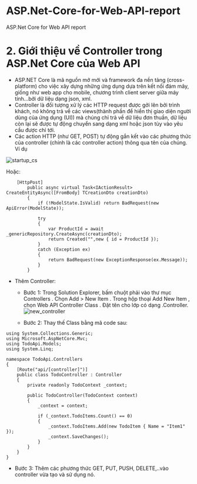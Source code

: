 # ASP.Net-Core-for-Web-API-report
ASP.Net Core for Web API report

# 2. Giới thiệu về Controller trong ASP.Net Core của Web API
- ASP.NET Core là mã nguồn mở mới và framework đa nền tảng (cross-platform) cho việc xây dựng những ứng dụng dựa trên kết nối đám mây, giống như web app cho mobile, chương trình client server giữa máy tính...bởi dữ liệu dạng json, xml.
- Controller là đối tượng xử lý các HTTP request được gởi lên bởi trình khách, nó không trả về các views(thành phần để hiển thị giao diện người dùng của ứng dụng (UI)) mà chúng chỉ trả về dữ liệu đơn thuần, dữ liệu còn lại sẽ được tự động chuyển sang dạng xml hoặc json tùy vào yêu cầu được chỉ tới.
- Các action HTTP (như GET, POST) tự động gắn kết vào các phương thức của controller (chính là các controller action) thông qua tên của chúng. Ví dụ

![startup_cs](https://user-images.githubusercontent.com/35052781/35293151-6ec47892-00a5-11e8-9cdd-957dc6304ac1.png)

Hoặc:
```
	[HttpPost]
        public async virtual Task<IActionResult> CreateEntityAsync([FromBody] TCreationDto creationDto)
        {
            if (!ModelState.IsValid) return BadRequest(new ApiError(ModelState));

            try
            {
                var ProductId = await _genericRepository.CreateAsync(creationDto);
                return Created("",new { id = ProductId });
            }
            catch (Exception ex)
            {
                return BadRequest(new ExceptionResponse(ex.Message));
            }
        }
```
- Thêm Controller:
  + Bước 1: Trong Solution Explorer, bấm chuột phải vào thư mục Controllers . Chọn Add > New Item . Trong hộp thoại Add New Item , chọn Web API Controller Class . Đặt tên cho lớp có dạng .Controller.
![new_controller](https://user-images.githubusercontent.com/35052781/35286103-a2249d52-0091-11e8-9736-ca5d7c6bf247.png)
  
  + Bước 2: Thay thế Class bằng mã code sau:
```
using System.Collections.Generic;
using Microsoft.AspNetCore.Mvc;
using TodoApi.Models;
using System.Linq;

namespace TodoApi.Controllers
{
    [Route("api/[controller]")]
    public class TodoController : Controller
    {
        private readonly TodoContext _context;

        public TodoController(TodoContext context)
        {
            _context = context;

            if (_context.TodoItems.Count() == 0)
            {
                _context.TodoItems.Add(new TodoItem { Name = "Item1" });
                _context.SaveChanges();
            }
        }       
    }
}
```
   + Bước 3: Thêm các phương thức GET, PUT, PUSH, DELETE,..vào controller vừa tạo và sử dụng nó.
